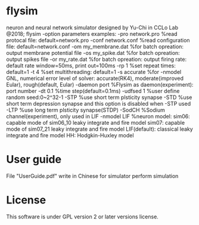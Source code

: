 # flysim
neuron and neural network simulator designed by Yu-Chi in CCLo Lab @2018;
flysim -option parameters
examples:
-pro network.pro     %read protocal file: default=network.pro
-conf network.conf   %read configuration file: default=network.conf
-om my_membrane.dat  %for batch opreation: output membrane potential file
-os my_spike.dat     %for batch opreation: output spikes file
-or my_rate.dat      %for batch opreation: output firing rate: default rate window=50ms, print out=100ms
-rp 1                %set repeat times: default=1
-t 4                 %set multithreading: default=1
-s accurate          %for -nmodel GNL, numerical error level of solver:
                      accurate(RK4), moderate(improved Eular), rough(default, Eular)
-daemon port         %Flysim as daemon(experiment): port number
-dt 0.1              %time step(default=0.1ms)
-udfsed 1            %user define random seed:0~2^32-1
-STP                 %use short term plsticity synapse
-STD                 %use short term depression synapse and this option is disabled when -STP used
-LTP                 %use long term plsticity synapse(STDP)
-SodCH               %Sodium channel(experiment), only used in LIF
-nmodel LIF          %neuron model:
                      sim06: capable mode of sim06_10 leaky integrate and fire model
                      sim07: capable mode of sim07_21 leaky integrate and fire model
                      LIF(default): classical leaky integrate and fire model
                      HH: Hodgkin-Huxley model

# User guide
File "UserGuide.pdf" write in Chinese for simulator perform simulation

# License
This software is under GPL version 2 or later versions license.
